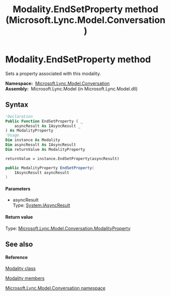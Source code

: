 ﻿---
title: Modality.EndSetProperty method  (Microsoft.Lync.Model.Conversation)
TOCTitle: 'EndSetProperty method '
ms:assetid: M:Microsoft.Lync.Model.Conversation.Modality.EndSetProperty(System.IAsyncResult)_DI_3_UC_OCS14MrefLyncWPF
ms:mtpsurl: https://msdn.microsoft.com/en-us/library/microsoft.lync.model.conversation.modality.endsetproperty(v=office.15)
ms:contentKeyID: 48601543
ms.date: 07/28/2014
mtps_version: v=office.15
f1_keywords:
- Microsoft.Lync.Model.Conversation.Modality.EndSetProperty
dev_langs:
- CSharp
- JScript
- VB
- other
---

# Modality.EndSetProperty method

Sets a property associated with this modality.

**Namespace:**  [Microsoft.Lync.Model.Conversation](microsoft-lync-model-conversation-namespace_2.md)  
**Assembly:**  Microsoft.Lync.Model (in Microsoft.Lync.Model.dll)

## Syntax

``` vb
'Declaration
Public Function EndSetProperty ( _
    asyncResult As IAsyncResult _
) As ModalityProperty
'Usage
Dim instance As Modality
Dim asyncResult As IAsyncResult
Dim returnValue As ModalityProperty

returnValue = instance.EndSetProperty(asyncResult)
```

``` csharp
public ModalityProperty EndSetProperty(
    IAsyncResult asyncResult
)
```

#### Parameters

  - asyncResult  
    Type: [System.IAsyncResult](http://msdn2.microsoft.com/en-us/library/ft8a6455)  

#### Return value

Type: [Microsoft.Lync.Model.Conversation.ModalityProperty](modalityproperty-enumeration-microsoft-lync-model-conversation_2.md)  

## See also

#### Reference

[Modality class](modality-class-microsoft-lync-model-conversation_2.md)

[Modality members](modality-members-microsoft-lync-model-conversation_2.md)

[Microsoft.Lync.Model.Conversation namespace](microsoft-lync-model-conversation-namespace_2.md)

